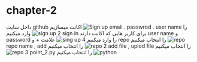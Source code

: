# chapter-2
داخل سایت github اکانت میسازیم
![Sign up](https://user-images.githubusercontent.com/131492723/233737035-ef527e99-d52f-427a-bc0b-8964474f1e7b.png)
email . passwrod . user name را وارد میکنیم
![sign up  2](https://user-images.githubusercontent.com/131492723/233737321-09fea236-575e-49c3-8caa-c32f83a7f1dd.png)
sign in برای کاربر هایی که اکانت دارند
user name و password را وارد میکنیم
![sing up   4](https://user-images.githubusercontent.com/131492723/233737676-65768f6e-a115-47d1-98d5-7fb4dd7a7fd1.png)
علامت + و repo را انتخاب میکنیم
![repo](https://user-images.githubusercontent.com/131492723/233737827-685feff4-5213-47e8-95a1-f7c92f02ddef.png)
repo name , add را انتخاب میکنبم
![repo 2](https://user-images.githubusercontent.com/131492723/233737966-cff9b46b-54aa-4255-bc1e-9f70ba6a1257.png)
add file , uplod file را انتخاب میکنیم
![repo 3](https://user-images.githubusercontent.com/131492723/233738106-064422e3-22e0-4af8-9341-b3cee8d18725.png)
point_2.py را انتخاب میکنیم
![python](https://user-images.githubusercontent.com/131492723/233738288-93076007-a4b7-4979-84fa-4c3b6ac83df3.png)




